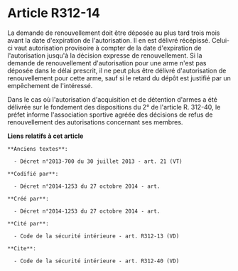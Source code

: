 # Article R312-14

La demande de renouvellement doit être déposée au plus tard trois mois avant la date d'expiration de l'autorisation. Il en
est délivré récépissé. Celui-ci vaut autorisation provisoire à compter de la date d'expiration de l'autorisation jusqu'à la
décision expresse de renouvellement. Si la demande de renouvellement d'autorisation pour une arme n'est pas déposée dans le
délai prescrit, il ne peut plus être délivré d'autorisation de renouvellement pour cette arme, sauf si le retard du dépôt est
justifié par un empêchement de l'intéressé. 

Dans le cas où l'autorisation d'acquisition et de détention d'armes a été délivrée sur le fondement des dispositions du 2° de
l'article R. 312-40, le préfet informe l'association sportive agréée des décisions de refus de renouvellement des
autorisations concernant ses membres.

**Liens relatifs à cet article**

	**Anciens textes**:

	  - Décret n°2013-700 du 30 juillet 2013 - art. 21 (VT)

	**Codifié par**:

	  - Décret n°2014-1253 du 27 octobre 2014 - art.

	**Créé par**:

	  - Décret n°2014-1253 du 27 octobre 2014 - art.

	**Cité par**:

	  - Code de la sécurité intérieure - art. R312-13 (VD)

	**Cite**:

	  - Code de la sécurité intérieure - art. R312-40 (VD)
